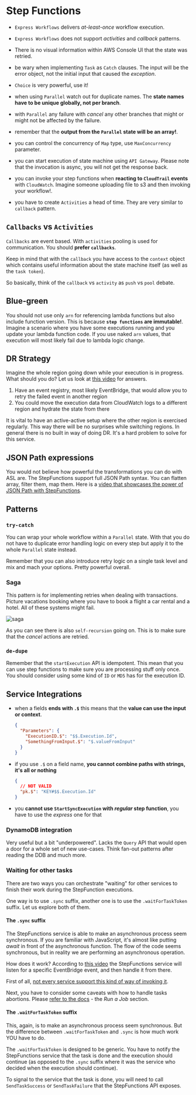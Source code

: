 # Step Functions

- `Express Workflows` delivers _at-least-once_ workflow execution.

* `Express Workflows` does not support _activities_ and _callback_ patterns.

- There is no visual information within AWS Console UI that the state was retried.

* be wary when implementing `Task` as `Catch` clauses. The input will be the error object, not the initial input that caused the _exception_.

- `Choice` is very powerful, use it!

* when using `Parallel` watch out for duplicate names. The **state names have to be unique globally, not per branch**.

- with `Parallel` any failure with _cancel_ any other branches that might or might not be affected by the failure.

* remember that the **output from the `Parallel` state will be an array!**.

- you can control the concurrency of `Map` type, use `MaxConcurrency` parameter.

* you can start execution of state machine using `API Gateway`. Please note that the invocation is async, you will not get the response back.

- you can invoke your step functions when **reacting to `CloudTrail` events** with `CloudWatch`. Imagine someone uploading file to s3 and then invoking your workflow!.

* you have to create `Activities` a head of time. They are very similar to `callback` pattern.

## `Callbacks` vs `Activities`

`Callbacks` are event based. With `activities` pooling is used for communication. You should **prefer `callbacks`**.

Keep in mind that with the `callback` you have access to the `context` object which contains useful information about the state machine itself (as well as the `task token`).

So basically, think of the `callback` vs `activity` as `push` vs `pool` debate.

## Blue-green

You should not use only `arn` for referencing lambda functions but also include function version. This is because **`step functions` are immutable!**.
Imagine a scenario where you have some executions running and you update your lambda function code. If you use naked `arn` values, that execution will most likely fail due to lambda logic change.

## DR Strategy

Imagine the whole region going down while your execution is in progress. What should you do? Let us look at [this video](https://youtu.be/MqVqjn3sZVg?t=786) for answers.

1. Have an event registry, most likely EventBridge, that would allow you to retry the failed event in another region
2. You could move the execution data from CloudWatch logs to a different region and hydrate the state from there

It is vital to have an active-active setup where the other region is exercised regularly. This way there will be no surprises while switching regions.
In general there is no built in way of doing DR. It's a hard problem to solve for this service.

## JSON Path expressions

You would not believe how powerful the transformations you can do with ASL are. The StepFunctions support full JSON Path syntax.
You can flatten array, filter them, map them. Here is a [video that showcases the power of JSON Path with StepFunctions](https://youtu.be/MqVqjn3sZVg?t=2015).

## Patterns

### `try-catch`

You can wrap your whole workflow within a `Parallel` state. With that you do not have to duplicate error handling logic on every step but apply it to the whole `Parallel` state instead.

Remember that you can also introduce retry logic on a single task level and mix and mach your options. Pretty powerful overall.

### Saga

This pattern is for implementing retries when dealing with transactions. Picture vacations booking where you have to book a flight a car rental and a hotel. All of these systems might fail.

![saga](./assets/saga.png)

As you can see there is also `self-recursion` going on. This is to make sure that the _cancel_ actions are retried.

### `de-dupe`

Remember that the `startExecution` API is idempotent. This mean that you can use step functions to make sure you are processing stuff only once.
You should consider using some kind of `ID` or `MD5` has for the execution ID.

## Service Integrations

- when a fields **ends with `.$`** this means that the **value can use the input or context**.

  ```json
  {
    "Parameters": {
      "ExecutionID.$": "$$.Execution.Id",
      "SomethingFromInput.$": "$.valueFromInput"
    }
  }
  ```

- if you use `.$` on a field name, **you cannot combine paths with strings, it's all or nothing**

  ```json
  {
    // NOT VALID
    "pk.$": "KEY#$$.Execution.Id"
  }
  ```

- you **cannot use `StartSyncExecution` with _regular_ step function**, you have to use the _express_ one for that

### DynamoDB integration

Very useful but a bit "underpowered". Lacks the `Query` API that would open a door for a whole set of new use-cases.
Think fan-out patterns after reading the DDB and much more.

### Waiting for other tasks

There are two ways you can orchestrate "waiting" for other services to finish their work during the StepFunction executions.

One way is to use `.sync` suffix, another one is to use the `.waitForTaskToken` suffix. Let us explore both of them.

#### The `.sync` suffix

The StepFunctions service is able to make an asynchronous process seem synchronous. If you are familiar with JavaScript, it's almost like putting
_await_ in front of the asynchronous function. The flow of the code seems synchronous, but in reality we are performing an asynchronous operation.

How does it work? According to [this video](https://youtu.be/MqVqjn3sZVg?t=2464) the StepFunctions service will listen for a specific EventBridge event, and then handle it from there.

First of all, [not every service support this kind of way of invoking it](https://docs.aws.amazon.com/step-functions/latest/dg/connect-supported-services.html).

Next, you have to consider some caveats with how to handle tasks abortions. Please [refer to the docs](https://docs.aws.amazon.com/step-functions/latest/dg/connect-to-resource.html#connect-wait-token) - the _Run a Job_ section.

#### The `.waitForTaskToken` suffix

This, again, is to make an asynchronous process seem synchronous. But the difference between `.waitForTaskToken` and `.sync` is how much work YOU have to do.

The `.waitForTaskToken` is designed to be generic. You have to notify the StepFunctions service that the task is done and the execution should continue (as opposed to the `.sync` suffix where it was the service who decided when the execution should continue).

To signal to the service that the task is done, you will need to call `SendTaskSuccess` or `SendTaskFailure` that the StepFunctions API exposes.
